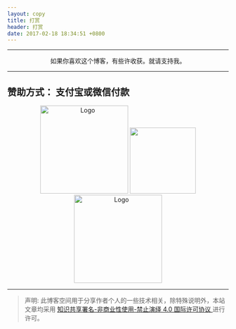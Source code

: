 ```yaml
---
layout: copy
title: 打赏
header: 打赏
date: 2017-02-18 18:34:51 +0800
---
```


-----------------------------------------

<p align="center">如果你喜欢这个博客，有些许收获。就请支持我。</p>

-----------------------------------------

## 赞助方式： 支付宝或微信付款
<center class="third">
    <img src="{{ '/res/images/pay/wepay1.jpg' | prepend: site.baseurl }}" title="Logo" width="200">
    <img src="" title="" width="150">
    <img src="{{ '/res/images/pay/alipay1.jpg' | prepend: site.baseurl }}" title="Logo" width="200">
</center>

-------------------------------------------


>声明: 此博客空间用于分享作者个人的一些技术相关，除特殊说明外，本站文章均采用 <a rel="license" href="https://creativecommons.org/licenses/by-nc-nd/4.0/deed.zh"> 知识共享署名-非商业性使用-禁止演绎 4.0 国际许可协议 </a>进行许可。
